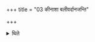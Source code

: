 +++
title = "03 कीनाशा बलीवर्दानजन्ति"

+++

<details><summary>थिते</summary>

3. The ploughers drive the oxen.  
</details>
